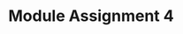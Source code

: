 
# Module Assignment 4

<!-- ## Level 1

<h5 class="question">Question 1</h5>
<small>Refer: lesson 1</small>


---

## Submission

- Create a repository in your GitHub account called `js1-ma4` and __make sure it's public__
- Create a file called `{your-name}-js1-ma4.js`, e.g. `mary-smith-js1-ma4.js`. This is the only file you need to submit.
- Write your answers inside this file with a comment above each answer indicating the question number:


```js

// question 1

// your answer for question 1 goes here

// question 2

// your answer for question 2 goes here

// etc

```

- Add, commit and push this file to your repo
- Submit the repo link -->

